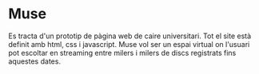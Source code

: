 # Muse
Es tracta d'un prototip de pàgina web de caire universitari. Tot el site està definit amb html, css i javascript.
Muse vol ser un espai virtual on l'usuari pot escoltar en streaming entre milers i milers de discs registrats fins aquestes dates.
